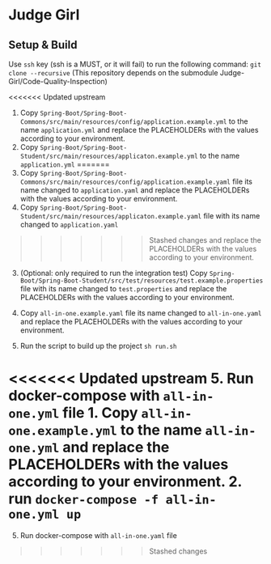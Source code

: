 # Judge Girl

## Setup & Build

Use `ssh` key (ssh is a MUST, or it will fail) to run the following command:
`git clone --recursive` (This repository depends on the submodule Judge-Girl/Code-Quality-Inspection)

<<<<<<< Updated upstream
1. Copy `Spring-Boot/Spring-Boot-Commons/src/main/resources/config/application.example.yml` to the name `application.yml`
and replace the PLACEHOLDERs with the values according to your environment.
2. Copy `Spring-Boot/Spring-Boot-Student/src/main/resources/applicaton.example.yml` to the name `application.yml`
=======
1. Copy `Spring-Boot/Spring-Boot-Commons/src/main/resources/config/application.example.yaml` file its name changed to  `application.yaml`
and replace the PLACEHOLDERs with the values according to your environment.
2. Copy `Spring-Boot/Spring-Boot-Student/src/main/resources/applicaton.example.yaml` file with its name changed to  `application.yaml`
>>>>>>> Stashed changes
and replace the PLACEHOLDERs with the values according to your environment.
3. (Optional: only required to run the integration test) Copy `Spring-Boot/Spring-Boot-Student/src/test/resources/test.example.properties` file with its name changed to `test.properties`
and replace the PLACEHOLDERs with the values according to your environment.
4. Copy `all-in-one.example.yaml` file its name changed to `all-in-one.yaml` and replace the PLACEHOLDERs with the values according to your environment.

4. Run the script to build up the project
`sh run.sh`

<<<<<<< Updated upstream
5. Run docker-compose with `all-in-one.yml` file
    1. Copy `all-in-one.example.yml` to the name `all-in-one.yml`
       and replace the PLACEHOLDERs with the values according to your environment.
    2. run `docker-compose -f all-in-one.yml up`
=======
5. Run docker-compose with `all-in-one.yaml` file
>>>>>>> Stashed changes

